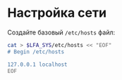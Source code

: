 # Настройка сети

Создайте базовый `/etc/hosts` файл:

```bash
cat > $LFA_SYS/etc/hosts << "EOF"
# Begin /etc/hosts

127.0.0.1 localhost
EOF
```
